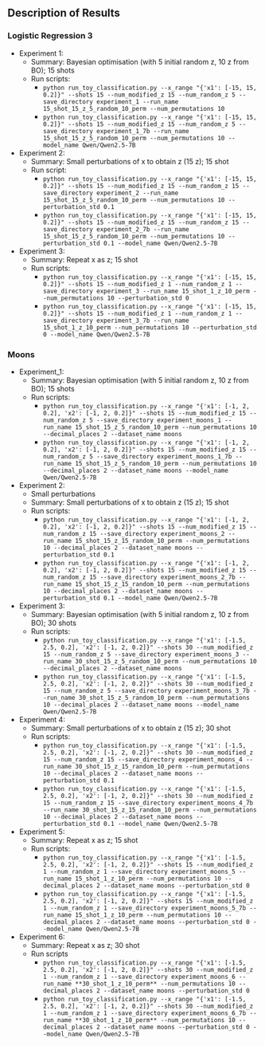 ## Description of Results

### Logistic Regression 3
- Experiment 1:
    - Summary: Bayesian optimisation (with 5 initial random z, 10 z from BO); 15 shots
    - Run scripts:
        - `python run_toy_classification.py --x_range "{'x1': [-15, 15, 0.2]}" --shots 15 --num_modified_z 15 --num_random_z 5 --save_directory experiment_1 --run_name 15_shot_15_z_5_random_10_perm --num_permutations 10`
        - `python run_toy_classification.py --x_range "{'x1': [-15, 15, 0.2]}" --shots 15 --num_modified_z 15 --num_random_z 5 --save_directory experiment_1_7b --run_name 15_shot_15_z_5_random_10_perm --num_permutations 10 --model_name Qwen/Qwen2.5-7B`
- Experiment 2:
    - Summary: Small perturbations of x to obtain z (15 z); 15 shot
    - Run script:
        - `python run_toy_classification.py --x_range "{'x1': [-15, 15, 0.2]}" --shots 15 --num_modified_z 15 --num_random_z 15 --save_directory experiment_2 --run_name 15_shot_15_z_5_random_10_perm --num_permutations 10 --perturbation_std 0.1` 
        - `python run_toy_classification.py --x_range "{'x1': [-15, 15, 0.2]}" --shots 15 --num_modified_z 15 --num_random_z 15 --save_directory experiment_2_7b --run_name 15_shot_15_z_5_random_10_perm --num_permutations 10 --perturbation_std 0.1 --model_name Qwen/Qwen2.5-7B`
- Experiment 3:
    - Summary: Repeat x as z; 15 shot
    - Run scripts:
        - `python run_toy_classification.py --x_range "{'x1': [-15, 15, 0.2]}" --shots 15 --num_modified_z 1 --num_random_z 1 --save_directory experiment_3 --run_name 15_shot_1_z_10_perm --num_permutations 10 --perturbation_std 0`
        - `python run_toy_classification.py --x_range "{'x1': [-15, 15, 0.2]}" --shots 15 --num_modified_z 1 --num_random_z 1 --save_directory experiment_3_7b --run_name 15_shot_1_z_10_perm --num_permutations 10 --perturbation_std 0 --model_name Qwen/Qwen2.5-7B`

### Moons
- Experiment_1:
    - Summary: Bayesian optimisation (with 5 initial random z, 10 z from BO); 15 shots
    - Run scripts:
        - `python run_toy_classification.py --x_range "{'x1': [-1, 2, 0.2], 'x2': [-1, 2, 0.2]}" --shots 15 --num_modified_z 15 --num_random_z 5 --save_directory experiment_moons_1 --run_name 15_shot_15_z_5_random_10_perm --num_permutations 10 --decimal_places 2 --dataset_name moons`
        - `python run_toy_classification.py --x_range "{'x1': [-1, 2, 0.2], 'x2': [-1, 2, 0.2]}" --shots 15 --num_modified_z 15 --num_random_z 5 --save_directory experiment_moons_1_7b --run_name 15_shot_15_z_5_random_10_perm --num_permutations 10 --decimal_places 2 --dataset_name moons --model_name Qwen/Qwen2.5-7B`
- Experiment 2:
    - Small perturbations
    - Summary: Small perturbations of x to obtain z (15 z); 15 shot
    - Run scripts:
        - `python run_toy_classification.py --x_range "{'x1': [-1, 2, 0.2], 'x2': [-1, 2, 0.2]}" --shots 15 --num_modified_z 15 --num_random_z 15 --save_directory experiment_moons_2 --run_name 15_shot_15_z_15_random_10_perm --num_permutations 10 --decimal_places 2 --dataset_name moons --perturbation_std 0.1`
        - `python run_toy_classification.py --x_range "{'x1': [-1, 2, 0.2], 'x2': [-1, 2, 0.2]}" --shots 15 --num_modified_z 15 --num_random_z 15 --save_directory experiment_moons_2_7b --run_name 15_shot_15_z_15_random_10_perm --num_permutations 10 --decimal_places 2 --dataset_name moons --perturbation_std 0.1 --model_name Qwen/Qwen2.5-7B`
- Experiment 3:
    - Summary: Bayesian optimisation (with 5 initial random z, 10 z from BO); 30 shots
    - Run scripts:
        - `python run_toy_classification.py --x_range "{'x1': [-1.5, 2.5, 0.2], 'x2': [-1, 2, 0.2]}" --shots 30 --num_modified_z 15 --num_random_z 5 --save_directory experiment_moons_3 --run_name 30_shot_15_z_5_random_10_perm --num_permutations 10 --decimal_places 2 --dataset_name moons`
        - `python run_toy_classification.py --x_range "{'x1': [-1.5, 2.5, 0.2], 'x2': [-1, 2, 0.2]}" --shots 30 --num_modified_z 15 --num_random_z 5 --save_directory experiment_moons_3_7b --run_name 30_shot_15_z_5_random_10_perm --num_permutations 10 --decimal_places 2 --dataset_name moons --model_name Qwen/Qwen2.5-7B`
- Experiment 4:
    - Summary: Small perturbations of x to obtain z (15 z); 30 shot
    - Run scripts:
        - `python run_toy_classification.py --x_range "{'x1': [-1.5, 2.5, 0.2], 'x2': [-1, 2, 0.2]}" --shots 30 --num_modified_z 15 --num_random_z 15 --save_directory experiment_moons_4 --run_name 30_shot_15_z_15_random_10_perm --num_permutations 10 --decimal_places 2 --dataset_name moons --perturbation_std 0.1`
        - `python run_toy_classification.py --x_range "{'x1': [-1.5, 2.5, 0.2], 'x2': [-1, 2, 0.2]}" --shots 30 --num_modified_z 15 --num_random_z 15 --save_directory experiment_moons_4_7b --run_name 30_shot_15_z_15_random_10_perm --num_permutations 10 --decimal_places 2 --dataset_name moons --perturbation_std 0.1 --model_name Qwen/Qwen2.5-7B`
- Experiment 5:
    - Summary: Repeat x as z; 15 shot
    - Run scripts:
        - `python run_toy_classification.py --x_range "{'x1': [-1.5, 2.5, 0.2], 'x2': [-1, 2, 0.2]}" --shots 15 --num_modified_z 1 --num_random_z 1 --save_directory experiment_moons_5 --run_name 15_shot_1_z_10_perm --num_permutations 10 --decimal_places 2 --dataset_name moons --perturbation_std 0`
        - `python run_toy_classification.py --x_range "{'x1': [-1.5, 2.5, 0.2], 'x2': [-1, 2, 0.2]}" --shots 15 --num_modified_z 1 --num_random_z 1 --save_directory experiment_moons_5_7b --run_name 15_shot_1_z_10_perm --num_permutations 10 --decimal_places 2 --dataset_name moons --perturbation_std 0 --model_name Qwen/Qwen2.5-7B`
- Experiment 6:
    - Summary: Repeat x as z; 30 shot
    - Run scripts
        - `python run_toy_classification.py --x_range "{'x1': [-1.5, 2.5, 0.2], 'x2': [-1, 2, 0.2]}" --shots 30 --num_modified_z 1 --num_random_z 1 --save_directory experiment_moons_6 --run_name **30_shot_1_z_10_perm** --num_permutations 10 --decimal_places 2 --dataset_name moons --perturbation_std 0`
        - `python run_toy_classification.py --x_range "{'x1': [-1.5, 2.5, 0.2], 'x2': [-1, 2, 0.2]}" --shots 30 --num_modified_z 1 --num_random_z 1 --save_directory experiment_moons_6_7b --run_name **30_shot_1_z_10_perm** --num_permutations 10 --decimal_places 2 --dataset_name moons --perturbation_std 0 --model_name Qwen/Qwen2.5-7B`